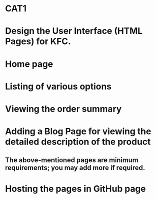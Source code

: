 # CAT1
# Design the User Interface (HTML Pages) for KFC.
# Home page 
# Listing of various options 
# Viewing the order summary
# Adding a Blog Page for viewing the detailed description of the product
## The above-mentioned pages are minimum requirements; you may add more if required.

# Hosting the pages in GitHub page
